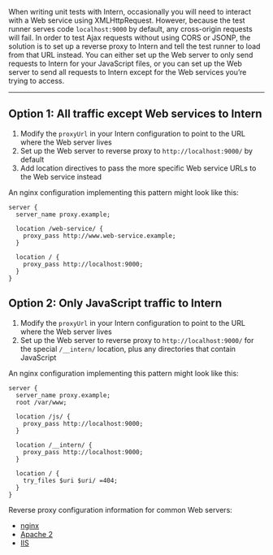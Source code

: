 When writing unit tests with Intern, occasionally you will need to interact with a Web service using XMLHttpRequest. However, because the test runner serves code `localhost:9000` by default, any cross-origin requests will fail. In order to test Ajax requests without using CORS or JSONP, the solution is to set up a reverse proxy to Intern and tell the test runner to load from that URL instead. You can either set up the Web server to only send requests to Intern for your JavaScript files, or you can set up the Web server to send all requests to Intern except for the Web services you’re trying to access.

---

## Option 1: All traffic except Web services to Intern

1. Modify the `proxyUrl` in your Intern configuration to point to the URL where the Web server lives
2. Set up the Web server to reverse proxy to `http://localhost:9000/` by default
3. Add location directives to pass the more specific Web service URLs to the Web service instead

An nginx configuration implementing this pattern might look like this:

```nginx
server {
  server_name proxy.example;

  location /web-service/ {
    proxy_pass http://www.web-service.example;
  }

  location / {
    proxy_pass http://localhost:9000;
  }
}
```

## Option 2: Only JavaScript traffic to Intern

1. Modify the `proxyUrl` in your Intern configuration to point to the URL where the Web server lives
2. Set up the Web server to reverse proxy to `http://localhost:9000/` for the special `/__intern/` location, plus any directories that contain JavaScript

An nginx configuration implementing this pattern might look like this:

```nginx
server {
  server_name proxy.example;
  root /var/www;

  location /js/ {
    proxy_pass http://localhost:9000;
  }

  location /__intern/ {
    proxy_pass http://localhost:9000;
  }

  location / {
    try_files $uri $uri/ =404;
  }
}
```

Reverse proxy configuration information for common Web servers:

* [nginx](http://wiki.nginx.org/HttpProxyModule)
* [Apache 2](https://httpd.apache.org/docs/2.2/mod/mod_proxy.html)
* [IIS](http://www.iis.net/learn/extensions/url-rewrite-module/reverse-proxy-with-url-rewrite-v2-and-application-request-routing)